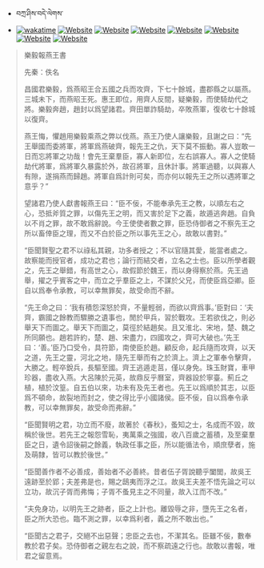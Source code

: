 - བཀྲ་ཤིས་བདེ་ལེགས་ 
- [![wakatime](https://wakatime.com/badge/user/5043ee4a-e361-4607-9d47-d557f2005d05.svg)](https://wakatime.com/@5043ee4a-e361-4607-9d47-d557f2005d05)	[![Website](https://img.shields.io/website?label=&up_color=orange&up_message=Tianchi&url=https%3A%2F%2Fshields.io)](https://tianchi.aliyun.com/home/science/scienceDetail?userId=1095279182618)	[![Website](https://img.shields.io/website?label=&up_color=blue&up_message=Kaggle&url=https%3A%2F%2Fshields.io)](https://www.kaggle.com/ivanxu/)	[![Website](https://img.shields.io/website?label=&up_color=gay&up_message=Yuque&url=https%3A%2F%2Fshields.io)](https://www.yuque.com/ivanaxu)	[![Website](https://img.shields.io/website?label=&up_color=brown&up_message=Leetcode&url=https%3A%2F%2Fshields.io)](https://leetcode.cn/u/ivanaxu)	[![Website](https://img.shields.io/website?label=&up_color=violet&up_message=AIstudio&url=https%3A%2F%2Fshields.io)](https://aistudio.baidu.com/aistudio/personalcenter/thirdview/979775)	[![Website](https://img.shields.io/website?label=&up_color=red&up_message=Gitee&url=https%3A%2F%2Fshields.io)](https://gitee.com/IvanaXu)	[![Website](https://img.shields.io/website?label=&up_color=yellow&up_message=Monkeytype&url=https%3A%2F%2Fshields.io)](https://monkeytype.com/profile/IvanaXu) 

> 樂毅報燕王書
> 
> 先秦：佚名 
> 
> 昌國君樂毅，爲燕昭王合五國之兵而攻齊，下七十餘城，盡郡縣之以屬燕。三城未下，而燕昭王死。惠王即位，用齊人反間，疑樂毅，而使騎劫代之將。樂毅奔趙，趙封以爲望諸君。齊田單詐騎劫，卒敗燕軍，復收七十餘城以復齊。
> 
> 燕王悔，懼趙用樂毅乘燕之弊以伐燕。燕王乃使人讓樂毅，且謝之曰：“先王舉國而委將軍，將軍爲燕破齊，報先王之仇，天下莫不振動。寡人豈敢一日而忘將軍之功哉！會先王棄羣臣，寡人新即位，左右誤寡人。寡人之使騎劫代將軍，爲將軍久暴露於外，故召將軍，且休計事。將軍過聽，以與寡人有隙，遂捐燕而歸趙。將軍自爲計則可矣，而亦何以報先王之所以遇將軍之意乎？”
> 
> 望諸君乃使人獻書報燕王曰：“臣不佞，不能奉承先王之教，以順左右之心，恐抵斧質之罪，以傷先王之明，而又害於足下之義，故遁逃奔趙。自負以不肖之罪，故不敢爲辭說。今王使使者數之罪，臣恐侍御者之不察先王之所以畜倖臣之理，而又不白於臣之所以事先王之心，故敢以書對。”
> 
> “臣聞賢聖之君不以祿私其親，功多者授之；不以官隨其愛，能當者處之。故察能而授官者，成功之君也；論行而結交者，立名之士也。臣以所學者觀之，先王之舉錯，有高世之心，故假節於魏王，而以身得察於燕。先王過舉，擢之乎賓客之中，而立之乎羣臣之上，不謀於父兄，而使臣爲亞卿。臣自以爲奉令承教，可以幸無罪矣，故受命而不辭。
> 
> “先王命之曰：‘我有積怨深怒於齊，不量輕弱，而欲以齊爲事。’臣對曰：‘夫齊，霸國之餘教而驟勝之遺事也，閒於甲兵，習於戰攻。王若欲伐之，則必舉天下而圖之。舉天下而圖之，莫徑於結趙矣。且又淮北、宋地，楚、魏之所同願也。趙若許約，楚、趙、宋盡力，四國攻之，齊可大破也。’先王曰：‘善。’臣乃口受令，具符節，南使臣於趙。顧反命，起兵隨而攻齊，以天之道，先王之靈，河北之地，隨先王舉而有之於濟上。濟上之軍奉令擊齊，大勝之。輕卒銳兵，長驅至國。齊王逃遁走莒，僅以身免。珠玉財寶，車甲珍器，盡收入燕。大呂陳於元英，故鼎反乎曆室，齊器設於寧臺。薊丘之植，植於汶篁。自五伯以來，功未有及先王者也。先王以爲順於其志，以臣爲不頓命，故裂地而封之，使之得比乎小國諸侯。臣不佞，自以爲奉令承教，可以幸無罪矣，故受命而弗辭。”
> 
> “臣聞賢明之君，功立而不廢，故著於《春秋》，蚤知之士，名成而不毀，故稱於後世。若先王之報怨雪恥，夷萬乘之強國，收八百歲之蓄積，及至棄羣臣之日，遺令詔後嗣之餘義，執政任事之臣，所以能循法令，順庶孽者，施及萌隸，皆可以教於後世。”
> 
> “臣聞善作者不必善成，善始者不必善終。昔者伍子胥說聽乎闔閭，故吳王遠跡至於郢；夫差弗是也，賜之鴟夷而浮之江。故吳王夫差不悟先論之可以立功，故沉子胥而弗悔；子胥不蚤見主之不同量，故入江而不改。”
> 
> “夫免身功，以明先王之跡者，臣之上計也。離毀辱之非，墮先王之名者，臣之所大恐也。臨不測之罪，以幸爲利者，義之所不敢出也。”
> 
> “臣聞古之君子，交絕不出惡聲；忠臣之去也，不潔其名。臣雖不佞，數奉教於君子矣。恐侍御者之親左右之說，而不察疏遠之行也。故敢以書報，唯君之留意焉。
>
